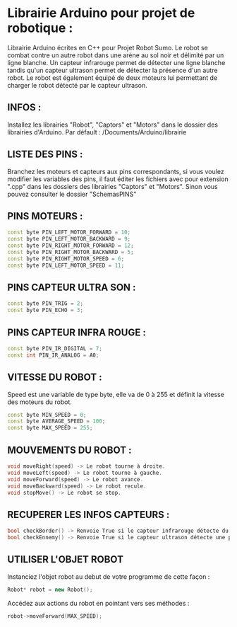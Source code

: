 # Librairie Arduino pour projet de robotique :

Librairie Arduino écrites en C++ pour Projet Robot Sumo.
Le robot se combat contre un autre robot dans une arène au sol noir et délimité par un ligne blanche.
Un capteur infrarouge permet de détecter une ligne blanche tandis qu'un capteur ultrason permet de
détecter la présence d'un autre robot.
Le robot est également équipé de deux moteurs lui permettant de charger le robot détecté par le capteur
ultrason.

## INFOS :

Installez les librairies "Robot", "Captors" et "Motors" dans le dossier des librairies d'Arduino.
Par défault : /Documents/Arduino/librairie

## LISTE DES PINS :

Branchez les moteurs et capteurs aux pins correspondants, si vous voulez modifier les variables des pins, 
il faut éditer les fichiers avec pour extension ".cpp" dans les dossiers des librairies "Captors" et "Motors".
Sinon vous pouvez consulter le dossier "SchemasPINS"

## PINS MOTEURS :

```c++
const byte PIN_LEFT_MOTOR_FORWARD = 10;
const byte PIN_LEFT_MOTOR_BACKWARD = 9;
const byte PIN_RIGHT_MOTOR_FORWARD = 12;
const byte PIN_RIGHT_MOTOR_BACKWARD = 5;
const byte PIN_RIGHT_MOTOR_SPEED = 6;
const byte PIN_LEFT_MOTOR_SPEED = 11;
```

## PINS CAPTEUR ULTRA SON :

```c++
const byte PIN_TRIG = 2;
const byte PIN_ECHO = 3;
```

## PINS CAPTEUR INFRA ROUGE :

```c++
const byte PIN_IR_DIGITAL = 7;
const int PIN_IR_ANALOG = A0;
```

## VITESSE DU ROBOT :

Speed est une variable de type byte, elle va de 0 à 255 et définit la vitesse des moteurs du robot.

```c++
const byte MIN_SPEED = 0;
const byte AVERAGE_SPEED = 100;
const byte MAX_SPEED = 255;
```

## MOUVEMENTS DU ROBOT :

```c++
void moveRight(speed) -> Le robot tourne à droite.
void moveLeft(speed) -> Le robot tourne à gauche.
void moveForward(speed) -> Le robot avance.
void moveBackward(speed) -> Le robot recule.
void stopMove() -> Le robot se stop.
```

## RECUPERER LES INFOS CAPTEURS :

```c++
bool checkBorder() -> Renvoie True si le capteur infrarouge détecte du blanc
bool checkEnnemy() -> Renvoie True si le capteur ultrason détecte une présence
```

## UTILISER L'OBJET ROBOT
Instanciez l'objet robot au debut de votre programme de cette façon :

```c++
Robot* robot = new Robot();
```
Accédez aux actions du robot en pointant vers ses méthodes :

```c++
robot->moveForward(MAX_SPEED);
```
